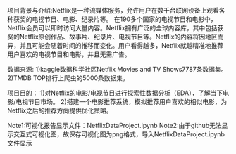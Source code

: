 项目背景与介绍:Netflix是一种流媒体服务，允许用户在数千台联网设备上观看各种获奖的电视节目、电影、纪录片等。 在190多个国家的电视节目和电影中，Netflix会员可以即时访问大量内容。Netflix拥有广泛的全球内容库，其中包括获奖的Netflix原创作品、故事片、纪录片、电视节目等。Netflix的内容将因地区而异，并且可能会随着时间的推移而变化。用户看得越多，Netflix就越精准地推荐用户喜欢的电视节目和电影，并且无需广告。

数据来源:
1)kaggle数据科学社区Netflix Movies and TV Shows7787条数据集。
2)TMDB TOP排行上爬虫的5000条数据集。

项目目的：
1)对Netflix的电影/电视节目进行探索性数据分析（EDA），了解当下电影/电视节目市场。
2)搭建一个电影推荐系统，模拟推荐用户喜欢的相似电影，为Netflix之后的推荐方向提供优化策略。

Note1:可视化报告显示文件：NetflixDataProject.ipynb
Note2:由于github无法显示交互式可视化图，故保存可视化图为png格式，导入NetflixDataProject.ipynb文件显示
